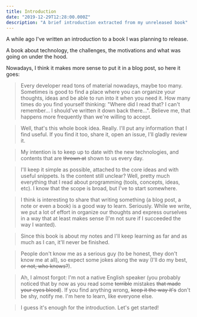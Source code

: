 ```yaml
---
title: Introduction
date: "2019-12-29T12:28:00.000Z"
description: "A brief introduction extracted from my unreleased book"
---
```


A while ago I've written an introduction to a book I was planning to release.

A book about technology, the challenges, the motivations and what was going on under the hood.

Nowadays, I think it makes more sense to put it in a blog post, so here it goes:

> Every developer read tons of material nowadays, maybe too many. Sometimes is good to find a place where you can organize your thoughts, ideas and be able to run into it when you need it. How many times do you find yourself thinking: "Where did I read that? I can't remember... I should've written it down back there...". Believe me, that happens more frequently than we're willing to accept.

> Well, that's this whole book idea. Really. I'll put any information that I find useful. If you find it too, share it, open an issue, I'll gladly review it.

> My intention is to keep up to date with the new technologies, and contents that are ~~thrown at~~ shown to us every day.

> I'll keep it simple as possible, attached to the core ideas and with useful snippets. Is the content still unclear? Well, pretty much everything that I read about programming (tools, concepts, ideas, etc). I know that the scope is broad, but I've to start somewhere.

> I think is interesting to share that writing something (a blog post, a note or even a book) is a good way to learn. Seriously. While we write, we put a lot of effort in organize our thoughts and express ourselves in a way that at least makes sense (I'm not sure if I succeeded the way I wanted).

> Since this book is about my notes and I'll keep learning as far and as much as I can, it'll never be finished.

> People don't know me as a serious guy (to be honest, they don't know me at all), so expect some jokes along the way (I'll do my best, ~~or not, who knows?~~).

> Ah, I almost forgot: I'm not a native English speaker (you probably noticed that by now as you read some ~~terrible~~ mistakes ~~that made your eyes bleed~~). If you find anything wrong, ~~keep it the way it's~~ don't be shy, notify me. I'm here to learn, like everyone else.

> I guess it's enough for the introduction. Let's get started!